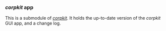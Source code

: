 ### *corpkit* app

This is a submodule of [*corpkit*](https://www.github.com/interrogator/corpkit). It holds the up-to-date version of the *corpkit* GUI app, and a change log.